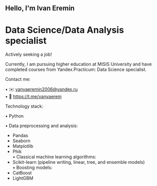 ## Hello, I'm Ivan Eremin

# Data Science/Data Analysis specialist

Actively seeking a job!

Currently, I am pursuing higher education at MISIS University and have completed courses from Yandex.Practicum: Data Science specialist.

Contact me:

• ✉️ vanyaeremin2006@yandex.ru\
• 💬 https://t.me/vanyaerem

Technology stack:

• Python

• Data preprocessing and analysis:
  - Pandas
  - Seaborn
  - Matplotlib
  - Phik\
• Classical machine learning algorithms:
  - Scikit-learn (pipeline writing, linear, tree, and ensemble models)\
• Boosting models:
  - CatBoost
  - LightGBM
